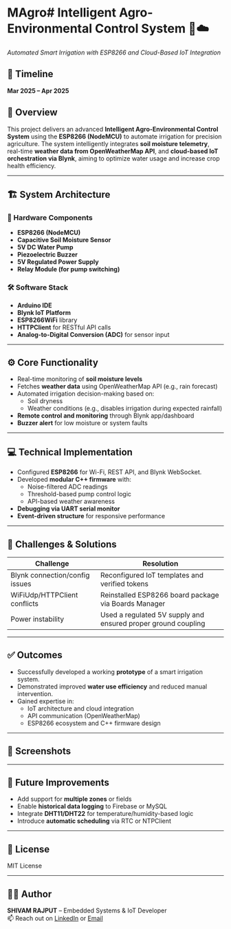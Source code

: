 # MAgro# Intelligent Agro-Environmental Control System 🌿☁️
_Automated Smart Irrigation with ESP8266 and Cloud-Based IoT Integration_

## 📅 Timeline
**Mar 2025 – Apr 2025**

## 📘 Overview
This project delivers an advanced **Intelligent Agro-Environmental Control System** using the **ESP8266 (NodeMCU)** to automate irrigation for precision agriculture. The system intelligently integrates **soil moisture telemetry**, real-time **weather data from OpenWeatherMap API**, and **cloud-based IoT orchestration via Blynk**, aiming to optimize water usage and increase crop health efficiency.

---

## 🏗️ System Architecture

### 🔌 Hardware Components
- **ESP8266 (NodeMCU)**
- **Capacitive Soil Moisture Sensor**
- **5V DC Water Pump**
- **Piezoelectric Buzzer**
- **5V Regulated Power Supply**
- **Relay Module (for pump switching)**

### 🛠️ Software Stack
- **Arduino IDE**
- **Blynk IoT Platform**
- **ESP8266WiFi** library
- **HTTPClient** for RESTful API calls
- **Analog-to-Digital Conversion (ADC)** for sensor input

---

## ⚙️ Core Functionality

- Real-time monitoring of **soil moisture levels**
- Fetches **weather data** using OpenWeatherMap API (e.g., rain forecast)
- Automated irrigation decision-making based on:
  - Soil dryness
  - Weather conditions (e.g., disables irrigation during expected rainfall)
- **Remote control and monitoring** through Blynk app/dashboard
- **Buzzer alert** for low moisture or system faults

---

## 💻 Technical Implementation

- Configured **ESP8266** for Wi-Fi, REST API, and Blynk WebSocket.
- Developed **modular C++ firmware** with:
  - Noise-filtered ADC readings
  - Threshold-based pump control logic
  - API-based weather awareness
- **Debugging via UART serial monitor**
- **Event-driven structure** for responsive performance

---

## 🧪 Challenges & Solutions

| Challenge | Resolution |
|----------|------------|
| Blynk connection/config issues | Reconfigured IoT templates and verified tokens |
| WiFiUdp/HTTPClient conflicts | Reinstalled ESP8266 board package via Boards Manager |
| Power instability | Used a regulated 5V supply and ensured proper ground coupling |

---

## ✅ Outcomes

- Successfully developed a working **prototype** of a smart irrigation system.
- Demonstrated improved **water use efficiency** and reduced manual intervention.
- Gained expertise in:
  - IoT architecture and cloud integration
  - API communication (OpenWeatherMap)
  - ESP8266 ecosystem and C++ firmware design

---

## 📸 Screenshots 


---

## 📂 Future Improvements
- Add support for **multiple zones** or fields
- Enable **historical data logging** to Firebase or MySQL
- Integrate **DHT11/DHT22** for temperature/humidity-based logic
- Introduce **automatic scheduling** via RTC or NTPClient

---

## 📜 License
MIT License

---

## 🙋‍♂️ Author
**SHIVAM RAJPUT** – Embedded Systems & IoT Developer  
📫 Reach out on [LinkedIn](https://linkedin.com/shivamrajputa400) or [Email](shivamrajputa400@gmail.com)
